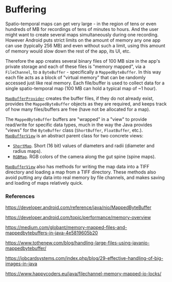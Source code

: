 # Buffering

Spatio-temporal maps can get very large - in the region of tens or even hundreds of MB for recordings
of tens of minutes to hours. And the user might want to create several maps simultaneously during
one recording. However Android puts strict limits on the amount of memory any one app can use (typically 256 MB)
and even without such a limit, using this amount of memory would slow down the rest of the app, its UI, etc.

Therefore the app creates several binary files of 100 MB size in the app's private storage and each of these
files is "memory mapped", via a `FileChannel`, to a `ByteBuffer` - specifically a `MappedByteBuffer`. In this way each file
acts as a block of "virtual memory" that can be randomly accessed just like real memory. Each file/buffer is
used to collect data for a single spatio-temporal map (100 MB can hold a typical map of ~1 hour).

[`MapBufferProvider`](MapBufferProvider.kt) creates the buffer files, if they do not already exist, provides
the `MappedByteBuffer` objects as they are required, and keeps track of how many files/buffers are free (have 
not be allocated for a map).

The `MappedByteBuffer` buffers are "wrapped" in a "view" to provide read/write for specific data types, much in the
way the Java provides "views" for the `ByteBuffer` class (`ShortBuffer`, `FloatBuffer`, etc.). [`MapBufferView`](MapBufferView.kt) 
is an abstract parent class for two concrete views:

- [`ShortMap`](ShortMap.kt). Short (16 bit) values of diameters and radii (diameter and radius maps).
- [`RGBMap`](RGBMap.kt). RGB colors of the camera along the gut spine (spine maps).

[`MapBufferView`](MapBufferView.kt) also has methods for writing the map data into a TIFF directory
and loading a map from a TIFF directory. These methods also avoid putting any data into real memory by file
channels, and makes saving and loading of maps relatively quick.

### References

https://developer.android.com/reference/java/nio/MappedByteBuffer

https://developer.android.com/topic/performance/memory-overview

https://medium.com/globant/memory-mapped-files-and-mappedbytebuffers-in-java-4e5819605b20

https://www.tothenew.com/blog/handling-large-files-using-javanio-mappedbytebuffer/

https://jobcardsystems.com/index.php/blog/29-effective-handling-of-big-images-in-java

https://www.happycoders.eu/java/filechannel-memory-mapped-io-locks/

